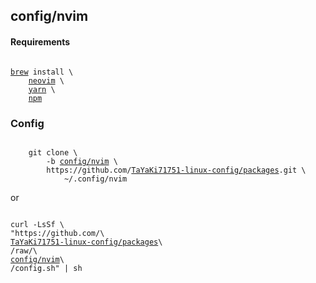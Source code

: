 <h2>config/nvim</h2>
<h4>Requirements</h4>
<pre><code>
<a
	href="https://docs.brew.sh/Homebrew-on-Linux"
	>brew</a> install \
	<a
		href="https://formulae.brew.sh/formula/neovim"
	>neovim</a> \
	<a
		href="https://formulae.brew.sh/formula/yarn"
	>yarn</a> \
	<a
		href="https://formulae.brew.sh/formula/npm"
	>npm</a>
</code></pre>
<h3>Config</h3>
<pre><code>
	git clone \
		-b <a
			href="https://github.com/TaYaKi71751-linux-config/packages/tree/config/nvim"
		>config/nvim</a> \
		https://github.com/<a
			href="https://github.com/TaYaKi71751-linux-config/packages"
		>TaYaKi71751-linux-config/packages</a>.git \
			~/.config/nvim
</code></pre>
or
<pre><code>
curl -LsSf \
"https://github.com/\
<a
	href="https://github.com/TaYaKi71751-linux-config/packages"
>TaYaKi71751-linux-config/packages</a>\
/raw/\
<a
	href="https://github.com/TaYaKi71751-linux-config/packages/tree/config/nvim"
>config/nvim</a>\
/config.sh" | sh
</code></pre>
